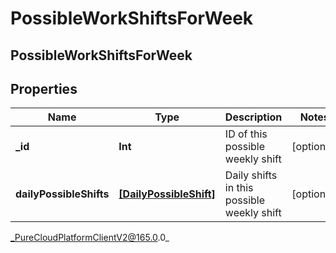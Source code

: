 # PossibleWorkShiftsForWeek

## PossibleWorkShiftsForWeek

## Properties

|Name | Type | Description | Notes|
|------------ | ------------- | ------------- | -------------|
| **_id** | **Int** | ID of this possible weekly shift | [optional] |
| **dailyPossibleShifts** | [**[DailyPossibleShift]**]([DailyPossibleShift]) | Daily shifts in this possible weekly shift | [optional] |



_PureCloudPlatformClientV2@165.0.0_
